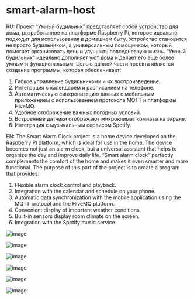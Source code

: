 # smart-alarm-host
RU:
Проект "Умный будильник" представляет собой устройство для дома, разработанное на платформе Raspberry Pi, которое идеально подходит для использования в домашнем быту. 
Устройство становится не просто будильником, а универсальным помощником, который помогает организовать день и улучшить повседневную жизнь. 
"Умный будильник" идеально дополняет уют дома и делает его еще более умным и функциональным.
Целью данной части проекта является создание программы, которая обеспечивает:
  1.	Гибкое управление будильниками и их воспроизведение.
  2.  Интеграция с календарем и расписанием на телефоне.
  3.	Автоматическую синхронизацию данных с мобильным приложением с использованием протокола MQTT и платформы HiveMQ.
  4.  Удобное отображение важных погодных условий.
  5.  Встроенные датчики отображают микроклимат комнаты на экране.
  6.  Интеграция с музыкальным сервисом Spotify.

EN:
The Smart Alarm Clock project is a home device developed on the Raspberry Pi platform, which is ideal for use in the home. 
The device becomes not just an alarm clock, but a universal assistant that helps to organize the day and improve daily life. 
“Smart alarm clock” perfectly complements the comfort of the home and makes it even smarter and more functional.
The purpose of this part of the project is to create a program that provides:
  1.	Flexible alarm clock control and playback.
  2.  Integration with the calendar and schedule on your phone.
  3.  Automatic data synchronization with the mobile application using the MQTT protocol and the HiveMQ platform.
  4.  Convenient display of important weather conditions.
  5.  Built-in sensors display room climate on the screen.
  6.  Integration with the Spotify music service.

![image](https://github.com/user-attachments/assets/2f554046-9502-47e8-aa2f-461b7c2d9f68)


![image](https://github.com/user-attachments/assets/c23164f8-b493-4198-a995-ea1815b9a8ad)


![image](https://github.com/user-attachments/assets/172a924c-269d-400a-90d0-7093ef86603f)


![image](https://github.com/user-attachments/assets/b3867eef-5290-4c08-9d32-fe74aa761262)


![image](https://github.com/user-attachments/assets/f4c05de6-556b-4fa7-a5a4-207b00132b4a)


![image](https://github.com/user-attachments/assets/98031cbe-ad8f-4477-ad18-2efbc9cd3866)






